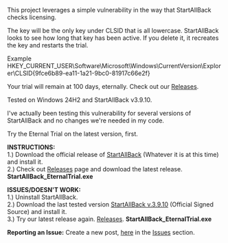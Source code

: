 This project leverages a simple vulnerability in the way that StartAllBack checks licensing.

The key will be the only key under CLSID that is all lowercase. StartAllBack looks to see how long that key has been active. If you delete it, it recreates the key and restarts the trial.

Example HKEY_CURRENT_USER\Software\Microsoft\Windows\CurrentVersion\Explorer\CLSID\{9fce6b89-ea11-1a21-9bc0-81917c66e2f}

Your trial will remain at 100 days, eternally. Check out our <a href="https://github.com/BinaryBrother/StartAllBack-EternalTrial/releases">Releases</a>.

Tested on Windows 24H2 and StartAllBack v3.9.10.

I've actually been testing this vulnerability for several versions of StartAllBack and no changes we're needed in my code.

Try the Eternal Trial on the latest version, first.

<b>INSTRUCTIONS:</b><br>
1.) Download the official release of <a href="https://www.startallback.com/">StartAllBack</a> (Whatever it is at this time) and install it.<br>
2.) Check out <a href="https://github.com/BinaryBrother/StartAllBack-EternalTrial/releases">Releases</a> page and download the latest release. <b>StartAllBack_EternalTrial.exe</b>

<b>ISSUES/DOESN'T WORK:</b><br>
1.) Uninstall StartAllBack.<br>
2.) Download the last tested version <a href="https://startisback.sfo3.cdn.digitaloceanspaces.com/StartAllBack_3.9.10_setup.exe">StartAllBack v.3.9.10</a> (Official Signed Source) and install it.<br>
3.) Try our latest release again. <a href="https://github.com/BinaryBrother/StartAllBack-EternalTrial/releases">Releases</a>. <b>StartAllBack_EternalTrial.exe</b><br>

<b>Reporting an Issue:</b>
Create a new post, <a href="https://github.com/BinaryBrother/StartAllBack-EternalTrial/issues">here</a> in the <a href="https://github.com/BinaryBrother/StartAllBack-EternalTrial/issues">Issues</a> section.
